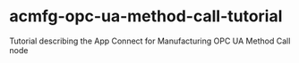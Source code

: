 # acmfg-opc-ua-method-call-tutorial
Tutorial describing the App Connect for Manufacturing OPC UA Method Call node

